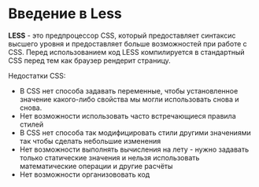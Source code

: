 # Введение в Less

**LESS** - это предпроцессор CSS, который предоставляет синтаксис высшего уровня и предоставляет больше возможностей при работе с CSS. Перед использованием код LESS компилируется в стандартный CSS перед тем как браузер рендерит страницу.

Недостатки CSS:

* В CSS нет способа задавать переменные, чтобы установленное значение какого-либо свойства мы могли использовать снова и снова.
* Нет возможности использовать часто встречающиеся правила стилей
* В CSS нет способа так модифицировать стили другими значениями так чтобы сделать небольшие изменения
* Нет возможности выполнять вычисления на лету - нужно задавать только статические значения и нельзя использовать математические операции и другие расчёты
* Нет возможности организововать код